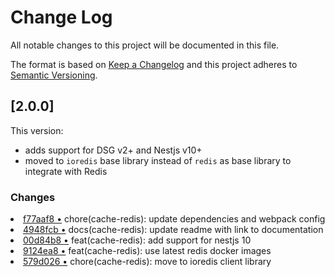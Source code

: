 # Change Log

All notable changes to this project will be documented in this file.

The format is based on [Keep a Changelog](http://keepachangelog.com/)
and this project adheres to [Semantic Versioning](http://semver.org/).

## [2.0.0]

This version:

- adds support for DSG v2+ and Nestjs v10+
- moved to `ioredis` base library instead of `redis` as base library to integrate with Redis

### Changes

<li> <a href="http://github.com/amplication/plugins/commit/f77aaf8b376872935d8665c4fb0768f5017e6bfd">f77aaf8 &bull;</a> chore(cache-redis): update dependencies and webpack config</li>
<li> <a href="http://github.com/amplication/plugins/commit/4948fcbba2c9359913924ffa1d83fee9a32404a0">4948fcb &bull;</a> docs(cache-redis): update readme with link to documentation</li>
<li> <a href="http://github.com/amplication/plugins/commit/00d84b8ce1c7561f6fab94e01b8ef54ffdfc04ec">00d84b8 &bull;</a> feat(cache-redis): add support for nestjs 10</li>
<li> <a href="http://github.com/amplication/plugins/commit/9124ea840e7ea9ec02ff3c5a8f95838cf51f38e5">9124ea8 &bull;</a> feat(cache-redis): use latest redis docker images</li>
<li> <a href="http://github.com/amplication/plugins/commit/579d026ed28fa7ef00bea811253e12c563e7e793">579d026 &bull;</a> chore(cache-redis): move to ioredis client library</li>
